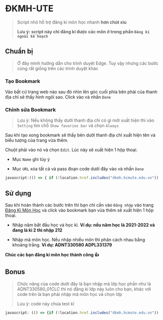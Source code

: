 # ĐKMH-UTE
> Script nhỏ hỗ trợ đăng kí môn học nhanh **hơn chút xíu**
> 
> **Lưu ý: script này chỉ đăng kí được các môn ở trong phần `Đăng kí ngoài kế hoạch`**

## Chuẩn bị
> Ở đây mình hướng dẫn cho trình duyệt Edge. Tuy vậy nhưng các bước cũng rất giống trên các trình duyệt khác

### Tạo Bookmark

Vào bất cứ trang web nào sau đó nhìn lên góc cuối phía bên phải của thanh địa chỉ sẽ thấy hình ngôi sao. Click vào và nhấn `Done`
   
### Chỉnh sửa Bookmark

> Lưu ý: Nếu không thấy dưới thanh địa chỉ có gì mới xuất hiện thì vào `Setting` tìm chỗ `Show favories bar` và chọn `Always`

Sau khi tạo xong bookmark sẽ thấy bên dưới thanh địa chỉ xuất hiện tên và biểu tượng của trang vừa thêm. 
   
Chuột phải vào nó và chọn `Edit`. Lúc này sẽ xuất hiện 1 hộp thoại.

   * Mục `Name` ghi tùy ý

   * Mục `URL` xóa tất cả và pass đoạn code dưới đây vào và nhấn `Done`
```javascript
javascript:(() => { if (!location.href.includes("dkmh.hcmute.edu.vn")) return void alert("Bạn hãy đăng nhập vào trang dkmh.hcmute.edu.vn trước khi chạy script này"); if (null == document.querySelector("#id_menu2")) return void alert("Hãy đăng nhập trước khi chạy script"); let n = prompt("Nhập năm bắt đầu học và học kì.\nVí dụ: năm học là 2021-2022 và đang là kì 2 thì nhập 212"); if (null == n || "" == n) return; let h = prompt("Nhập mã môn học. Nếu nhập nhiều môn thì phân cách nhau bằng khoảng trắng. Ví dụ: ADNT330580 ADPL331379"); if (null == h || "" == h) return; h =  h.replace(/\s+/g, " ").trim().split(" "); for (let e = 0; e < h.length; e++) PopupDanhSachLop(n + h[e], h[e]) })();
```

## Sử dụng

Sau khi hoàn thành các bước trên thì bạn chỉ cần vào `Đăng nhập` vào trang [Đăng Kí Môn Học](https://dkmh.hcmute.edu.vn/) và click vào bookmark bạn vừa thêm sẽ xuất hiện 1 hộp thoại.

* Nhập năm bắt đầu học và học kì. **Ví dụ: nếu năm học là 2021-2022 và đang là kì 2 thì nhập 212**

* Nhập mã môn học. Nếu nhập nhiều môn thì phân cách nhau bằng khoảng trắng. **Ví dụ: ADNT330580 ADPL331379**

**Chúc các bạn đăng kí môn học thành công 👍**

## Bonus
> Chức năng của code dưới đây là bạn nhập mã lớp học phần như là ADNT330580_01CLC thì nó đăng kí lớp này luôn cho bạn, khác với code trên là bạn phải nhập mã môn học và chọn lớp
>
> Lưu ý: code này chưa test kĩ 

```javascript
javascript: (() => {if (!location.href.includes("dkmh.hcmute.edu.vn")) return void alert("Bạn hãy đăng nhập vào trang dkmh.hcmute.edu.vn trước khi chạy script này"); if (null == document.querySelector("#id_menu2")) return void alert("Hãy đăng nhập trước khi chạy script"); let n = prompt("Nhập năm bắt đầu học và học kì.\nVí dụ: năm học 2021-2022, kì 2 thì nhập 211"); if (null == n || "" == n) return; let h = prompt("Nhập mã lớp học phần. Nếu nhập nhiều môn thì phân cách nhau bằng khoảng trắng. Ví dụ: ADNT330580_01CLC ADPL331379_03CLC"); if (null == h || "" == h) return; h = h.replace(/\s+/g, " ").trim().split(" "); for (let e = 0; e < h.length; e++) { getTrangChonMonHoc({ full: n + h[e].split("_")[0], curriculum: h[e].split("_")[0] }).then(text => { let domParser = new DOMParser(); let domParseString = domParser.parseFromString(text); let studyUnitID = domParseString.querySelector('#StudyUnitID').value let curriculumID = domParseString.querySelector('#CurriculumID').value let hdID, name let rows = domParseString.querySelectorAll('.trhover') let found = false; let danhsachhocphan = []; for (row of rows) { if (!row.querySelector('.classCheckChon').disabled) { if (found) break; let cells = row.querySelectorAll('td') danhsachhocphan.push(cells[2]) for (cell of cells) { if (cell.innerText == h[e]) { hdID = row.querySelector('.classCheckChon').id + '|' name = row.querySelector('.classCheckChon').name found = true; break; } } } } if (found) { postDangKiMonHoc({ name: name, curriculumID: curriculumID, studyUnitID: studyUnitID, hdID: hdID }).then(response => { console.log(response) if (response.url.includes('Login')) alert('Vui lòng đăng nhập lại') }).catch(error => { console.log(error) }) } else alert('Không tìm thấy học phần phù hợp, danh sách học phần có sẵn: ', danhsachhocphan.toString()) }) } async function getTrangChonMonHoc(pararam) { url = '/DangKiNgoaiKeHoach/DanhSachLopHocPhan/' + pararam.full + '?CurriculumID=' + pararam.curriculum + '&t=' + Math.random() let response = await fetch(url, { method: 'GET', credentials: 'same-origin', }); return response.text() } async function postDangKiMonHoc(data = {}) { return response = await fetch('/DangKiNgoaiKeHoach/DanhSachLopHocPhanPost?Length=18', { method: 'POST', credentials: 'same-origin', headers: { 'Content-Type': 'application/x-www-form-urlencoded' }, redirect: 'follow', body: new URLSearchParams({ 'CurriculumID': data.curriculumID, 'StudyUnitID': data.studyUnitID, 'hdID': data.hdID, [data.name]: 'on' }) }); }})();
```
